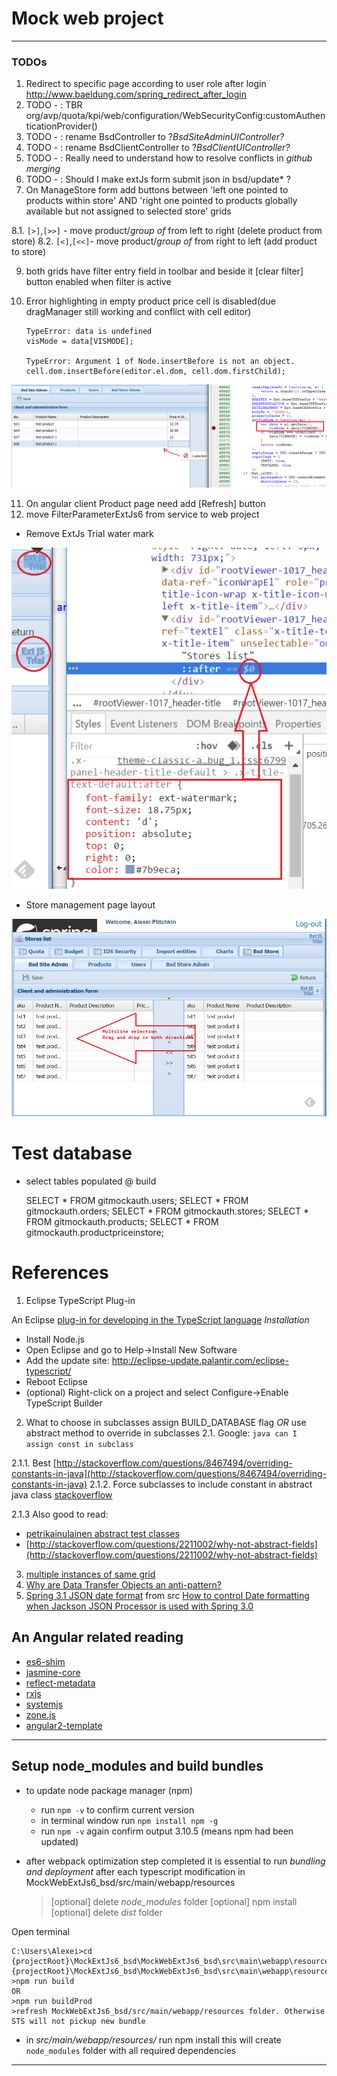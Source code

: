 # Mock web project
---

### TODOs 


1. Redirect to specific page according to user role after login http://www.baeldung.com/spring_redirect_after_login
2. TODO - <AP>: TBR org/avp/quota/kpi/web/configuration/WebSecurityConfig:customAuthenticationProvider()
4. TODO - <AP>: rename BsdController to ?_BsdSiteAdminUIController?_ 
5. TODO - <AP>: rename BsdClientController to ?_BsdClientUIController?_
6. TODO - <AP>: Really need to understand how to resolve conflicts in _github merging_ 
7. TODO - <AP>: Should I make extJs form submit json in bsd/update* ?
8. On ManageStore form add buttons between 'left one pointed to products within store' AND 'right one pointed to products globally available but not assigned to selected store' grids

8.1. `[>]`,`[>>]` - move product/_group of_ from left to right (delete product from store)
8.2. `[<]`,`[<<]`- move product/_group of_ from right to left (add product to store)

9. both grids have filter entry field in toolbar and beside it [clear filter] button enabled when filter is active
10. Error highlighting in empty product price cell is disabled(due dragManager still working and conflict with cell editor)
		
		TypeError: data is undefined
		visMode = data[VISMODE];
		
		TypeError: Argument 1 of Node.insertBefore is not an object.
		cell.dom.insertBefore(editor.el.dom, cell.dom.firstChild);

![Activate Cell Editor Error](Documents/ActivateCellEditorError.png)
	
11. On angular client Product page need add [Refresh] button 
12. move FilterParameterExtJs6 from service to web project


- Remove ExtJs Trial water mark

![water mark](Documents/ExtJsTrialWatermark.PNG)

- Store management page layout
 
![layout](Documents/AssignProductsToStore.PNG)

# Test database

- select tables populated @ build

	SELECT * FROM gitmockauth.users;
	SELECT * FROM gitmockauth.orders;
	SELECT * FROM gitmockauth.stores;
	SELECT * FROM gitmockauth.products;
	SELECT * FROM gitmockauth.productpriceinstore;


# References

1. Eclipse TypeScript Plug-in

An Eclipse [plug-in for developing in the TypeScript language](https://github.com/palantir/eclipse-typescript)
_Installation_

- Install Node.js
- Open Eclipse and go to Help->Install New Software
- Add the update site: http://eclipse-update.palantir.com/eclipse-typescript/
- Reboot Eclipse
- (optional) Right-click on a project and select Configure->Enable TypeScript Builder


2. What to choose in subclasses assign BUILD_DATABASE flag _OR_ use abstract method to override in subclasses
2.1. Google: `java can I assign const in subclass`

2.1.1. Best [http://stackoverflow.com/questions/8467494/overriding-constants-in-java](http://stackoverflow.com/questions/8467494/overriding-constants-in-java)
2.1.2. Force subclasses to include constant in abstract java class [stackoverflow](http://stackoverflow.com/questions/11896955/force-subclasses-to-include-constant-in-abstract-java-class)

2.1.3 Also good to read:

- [petrikainulainen abstract test classes](https://www.petrikainulainen.net/programming/testing/writing-clean-tests-it-starts-from-the-configuration/)
- [http://stackoverflow.com/questions/2211002/why-not-abstract-fields](http://stackoverflow.com/questions/2211002/why-not-abstract-fields)

3. [multiple instances of same grid](http://stackoverflow.com/questions/15777134/ext-js-multiple-instances-of-same-grid)
4. [Why are Data Transfer Objects an anti-pattern?](http://stackoverflow.com/questions/1440952/why-are-data-transfer-objects-an-anti-pattern)
5. [Spring 3.1 JSON date format](http://stackoverflow.com/questions/9038005/spring-3-1-json-date-format) from src [How to control Date formatting when Jackson JSON Processor is used with Spring 3.0](http://blog.seyfi.net/2010/03/how-to-control-date-formatting-when.html)

## An Angular related reading

- [es6-shim](http://stackoverflow.com/questions/35642223/angular2-why-do-we-need-the-es6-shim)
- [jasmine-core](www.google.com/search?q=jasmine-core)
- [reflect-metadata](https://www.google.com/search?q=reflect-metadata+angular2&oq=reflect-metadata&aqs=chrome.4.69i57j0l5.6943j0j9&sourceid=chrome&ie=UTF-8)
- [rxjs](https://www.sitepoint.com/functional-reactive-programming-rxjs/)
- [systemjs](https://www.google.com/search?q=systemjs+vs+webpack&oq=systemjs&aqs=chrome.1.69i57j0l5.6671j0j7&sourceid=chrome&ie=UTF-8)
- [zone.js](https://medium.com/@MertzAlertz/what-the-hell-is-zone-js-and-why-is-it-in-my-angular-2-6ff28bcf943e#.fepfp1ads)
- [angular2-template](https://npmdaily.com/pkg/angular2-template-loader)

---

## Setup node_modules and build bundles

- to update node package manager (npm) 

	- run `npm -v` to confirm current version  
	- in terminal window run `npm install npm -g`
	- run `npm -v` again confirm output 3.10.5 (means npm had been updated)

- after webpack optimization step completed it is essential to run _bundling and deployment_ after each typescript modification in MockWebExtJs6_bsd/src/main/webapp/resources

	>[optional] delete _node_modules_ folder
	>[optional] npm install
	>[optional] delete _dist_ folder

Open terminal

	C:\Users\Alexei>cd {projectRoot}\MockExtJs6_bsd\MockWebExtJs6_bsd\src\main\webapp\resources
	{projectRoot}\MockExtJs6_bsd\MockWebExtJs6_bsd\src\main\webapp\resources>
	>npm run build
	OR
	>npm run buildProd
	>refresh MockWebExtJs6_bsd/src/main/webapp/resources folder. Otherwise STS will not pickup new bundle 


- in _src/main/webapp/resources/_ run npm install this will create `node_modules` folder with all required dependencies

---
